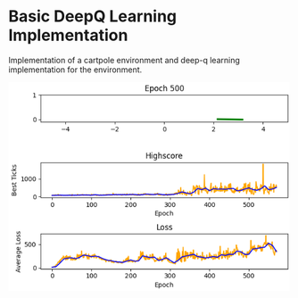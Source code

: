 # Basic DeepQ Learning Implementation

Implementation of a cartpole environment and deep-q learning implementation for the environment.

![UI after 500 epochs, eps!=.01](./ui.png)
